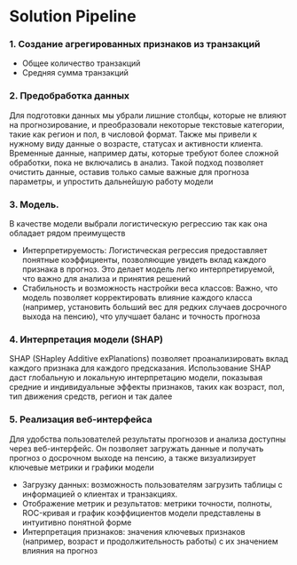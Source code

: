 # Solution Pipeline
### 1. Создание агрегированных признаков из транзакций
* Общее количество транзакций
* Средняя сумма транзакций
### 2. Предобработка данных
Для подготовки данных мы убрали лишние столбцы, которые не влияют на прогнозирование, и преобразовали некоторые текстовые категории, такие как регион и пол, в числовой формат. Также мы привели к нужному виду данные о возрасте, статусах и активности клиента. Временные данные, например даты, которые требуют более сложной обработки, пока не включались в анализ. Такой подход позволяет очистить данные, оставив только самые важные для прогноза параметры, и упростить дальнейшую работу модели
### 3. Модель.
В качестве модели выбрали логистическую регрессию так как она обладает рядом преимуществ
* Интерпретируемость: Логистическая регрессия предоставляет понятные коэффициенты, позволяющие увидеть вклад каждого признака в прогноз. Это делает модель легко интерпретируемой, что важно для анализа и принятия решений
* Стабильность и возможность настройки веса классов: Важно, что модель позволяет корректировать влияние каждого класса (например, установить больший вес для редких случаев досрочного выхода на пенсию), что улучшает баланс и точность прогноза
### 4. Интерпретация модели (SHAP)
SHAP (SHapley Additive exPlanations) позволяет проанализировать вклад каждого признака для каждого предсказания. Использование SHAP даст глобальную и локальную интерпретацию модели, показывая средние и индивидуальные эффекты признаков, таких как возраст, пол, тип движения средств, регион и так далее
### 5. Реализация веб-интерфейса
Для удобства пользователей результаты прогнозов и анализа доступны через веб-интерфейс. Он позволяет загружать данные и получать прогноз о досрочном выходе на пенсию, а также визуализирует ключевые метрики и графики модели
* Загрузку данных: возможность пользователям загрузить таблицы с информацией о клиентах и транзакциях.
* Отображение метрик и результатов: метрики точности, полноты, ROC-кривая и график коэффициентов модели представлены в интуитивно понятной форме
* Интерпретация признаков: значения ключевых признаков (например, возраст и продолжительность работы) с их значением влияния на прогноз